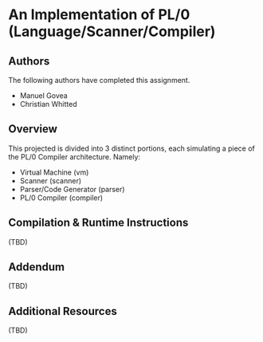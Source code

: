 An Implementation of PL/0 (Language/Scanner/Compiler)
=====================================================

Authors
-------
The following authors have completed this assignment.

   - Manuel Govea
   - Christian Whitted

Overview
--------

This projected is divided into 3 distinct portions, each simulating a piece 
of the PL/0 Compiler architecture. Namely:
   - Virtual Machine (vm)
   - Scanner (scanner)
   - Parser/Code Generator (parser)
   - PL/0 Compiler (compiler)

Compilation & Runtime Instructions
---------------------------------

(TBD)

Addendum
--------

(TBD)

Additional Resources
--------------------

(TBD)
